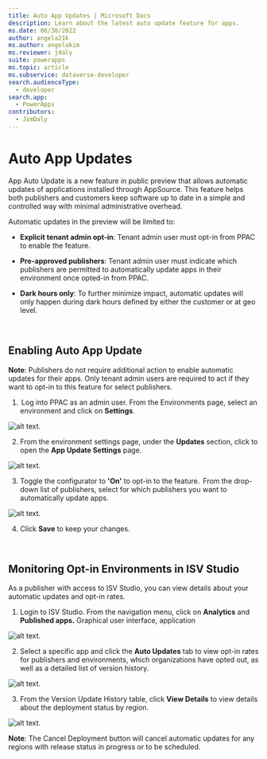 ```yaml
---
title: Auto App Updates | Microsoft Docs
description: Learn about the latest auto update feature for apps.
ms.date: 06/30/2022
author: angela21k
ms.author: angelakim
ms.reviewer: jdaly
suite: powerapps
ms.topic: article
ms.subservice: dataverse-developer
search.audienceType: 
  - developer
search.app: 
  - PowerApps
contributors: 
  - JimDaly
---
```


# Auto App Updates

App Auto Update is a new feature in public preview that allows automatic updates of applications installed through AppSource. This feature helps both publishers and customers keep software up to date in a simple and controlled way with minimal administrative overhead.  

Automatic updates in the preview will be limited to:  

- **Explicit tenant admin opt-in**: Tenant admin user must opt-in from PPAC to enable the feature. 

- **Pre-approved publishers**: Tenant admin user must indicate which publishers are permitted to automatically update apps in their environment once opted-in from PPAC. 

- **Dark hours only**: To further minimize impact, automatic updates will only happen during dark hours defined by either the customer or at geo level.  

<br>

## Enabling Auto App Update  

**Note**: Publishers do not require additional action to enable automatic updates for their apps. Only tenant admin users are required to act if they want to opt-in to this feature for select publishers. 

1.  Log into PPAC as an admin user. From the Environments page, select an environment and click on **Settings**.

![alt text](https://github.com/MicrosoftDocs/powerapps-docs-pr/blob/akim1/powerapps-docs/developer/data-platform/media/auto-app-update-0.jpg?raw=true "PPAC Environment").

2. From the environment settings page, under the **Updates** section, click to open the **App Update Settings** page.  

![alt text](https://github.com/MicrosoftDocs/powerapps-docs-pr/blob/akim1/powerapps-docs/developer/data-platform/media/auto-app-update-1.jpg?raw=true "PPAC Environment Settings").

3. Toggle the configurator to **'On'** to opt-in to the feature.  From the drop-down list of publishers, select for which publishers you want to automatically update apps.

![alt text](https://github.com/MicrosoftDocs/powerapps-docs-pr/blob/akim1/powerapps-docs/developer/data-platform/media/auto-app-update-2.jpg?raw=true "Configure App Update Settings").

4. Click **Save** to keep your changes.

<br>

## Monitoring Opt-in Environments in ISV Studio 

As a publisher with access to ISV Studio, you can view details about your automatic updates and opt-in rates. 
 
1. Login to ISV Studio. From the navigation menu, click on **Analytics** and **Published apps.** 
Graphical user interface, application

![alt text](https://github.com/MicrosoftDocs/powerapps-docs-pr/blob/akim1/powerapps-docs/developer/data-platform/media/auto-app-update-3.jpg?raw=true "ISV Studio Published Apps").
 
2. Select a specific app and click the **Auto Updates** tab to view opt-in rates for publishers and environments, which organizations have opted out, as well as a detailed list of version history. 

![alt text](https://github.com/MicrosoftDocs/powerapps-docs-pr/blob/akim1/powerapps-docs/developer/data-platform/media/auto-app-update-4.jpg?raw=true "ISV Studio Auto Updates").

3. From the Version Update History table, click **View Details** to view details about the deployment status by region.

![alt text](https://github.com/MicrosoftDocs/powerapps-docs-pr/blob/akim1/powerapps-docs/developer/data-platform/media/auto-app-update-5.jpg?raw=true "ISV Studio Version Update Details").

**Note**: The Cancel Deployment button will cancel automatic updates for any regions with release status in progress or to be scheduled. 